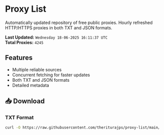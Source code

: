 # Proxy List

Automatically updated repository of free public proxies. Hourly refreshed HTTP/HTTPS proxies in both TXT and JSON formats.

**Last Updated:** `Wednesday 18-06-2025 16:11:37 UTC`  
**Total Proxies:** `4245`

## Features
- Multiple reliable sources
- Concurrent fetching for faster updates
- Both TXT and JSON formats
- Detailed metadata

## 📥 Download

### TXT Format
```bash
curl -O https://raw.githubusercontent.com/theriturajps/proxy-list/main/proxies.txt